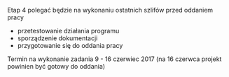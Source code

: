 Etap 4 polegać będzie na wykonaniu ostatnich szlifów przed oddaniem pracy

- przetestowanie działania programu
- sporządzenie dokumentacji
- przygotowanie się do oddania pracy

Termin na wykonanie zadania 9 - 16 czerwiec 2017 (na 16 czerwca projekt powinien być gotowy do oddania)
